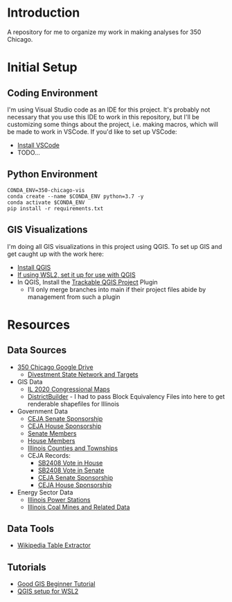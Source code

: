 # Introduction
A repository for me to organize my work in making analyses for 350 Chicago.


# Initial Setup
## Coding Environment
I'm using Visual Studio code as an IDE for this project. It's probably not necessary that you use this IDE to work in this repository, but I'll be customizing some things about the project, i.e. making macros, which will be made to work in VSCode. If you'd like to set up VSCode:
- [Install VSCode](https://code.visualstudio.com/)
- TODO...

## Python Environment
```
CONDA_ENV=350-chicago-vis
conda create --name $CONDA_ENV python=3.7 -y
conda activate $CONDA_ENV
pip install -r requirements.txt
```

## GIS Visualizations
I'm doing all GIS visualizations in this project using QGIS. To set up GIS and get caught up with the work here:
- [Install QGIS](https://www.qgis.org/en/site/)
- [If using WSL2, set it up for use with QGIS](https://github.com/lucernae/wsl2-qgis)
- In QGIS, Install the [Trackable QGIS Project](https://www.opengis.ch/2019/04/09/plugin-for-tracking-qgis-project-files-in-git/) Plugin
	- I'll only merge branches into main if their project files abide by management from such a plugin


# Resources
## Data Sources
- [350 Chicago Google Drive](https://drive.google.com/drive/folders/0B9H2N5OtIHU_VXE4OU02dVNhdEU?resourcekey=0-MdyGQULriqnN3fiqjurB-A&usp=sharing)
	- [Divestment State Network and Targets](https://docs.google.com/spreadsheets/d/1J6DHhZK_IPoVdaHbwLXOloTFaGtxFYrGkeYxX_jrl9k/edit#gid=646887933)
- GIS Data
	- [IL 2020 Congressional Maps](https://www.elections.il.gov/shape)
	- [DistrictBuilder](https://app.districtbuilder.org/) - I had to pass Block Equivalency Files into here to get renderable shapefiles for Illinois
- Government Data
	- [CEJA Senate Sponsorship](https://www.ilga.gov/legislation/BillStatus.asp?DocNum=1718&GAID=16&DocTypeID=SB&SessionID=110&GA=102)
	- [CEJA House Sponsorship](https://ilga.gov/legislation/billstatus.asp?DocNum=804&GAID=16&GA=102&DocTypeID=HB&LegID=129364&SessionID=110)
	- [Senate Members](https://www.ilga.gov/senate/default.asp)
	- [House Members](https://www.ilga.gov/house/default.asp)
	- [Illinois Counties and Townships](https://isgs.illinois.edu/research/coal/shapefiles)
	- CEJA Records:
		- [SB2408 Vote in House](https://legiscan.com/IL/rollcall/SB2408/id/1108219)
		- [SB2408 Vote in Senate](https://legiscan.com/IL/rollcall/SB2408/id/1062042)
		- [CEJA Senate Sponsorship](https://www.ilga.gov/legislation/BillStatus.asp?DocNum=1718&GAID=16&DocTypeID=SB&SessionID=110&GA=102)
		- [CEJA House Sponsorship](https://ilga.gov/legislation/billstatus.asp?DocNum=804&GAID=16&GA=102&DocTypeID=HB&LegID=129364&SessionID=110)
- Energy Sector Data
	- [Illinois Power Stations](https://en.wikipedia.org/wiki/List_of_power_stations_in_Illinois)
	- [Illinois Coal Mines and Related Data](https://isgs.illinois.edu/research/coal/shapefiles)

## Data Tools
- [Wikipedia Table Extractor](https://wikitable2csv.ggor.de/)

## Tutorials
- [Good GIS Beginner Tutorial](https://www.youtube.com/watch?v=NHolzMgaqwE)
- [QGIS setup for WSL2](https://github.com/lucernae/wsl2-qgis)